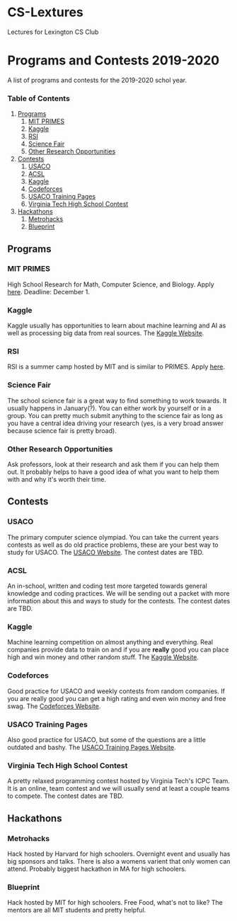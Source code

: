# CS-Lextures
Lectures for Lexington CS Club

# Programs and Contests 2019-2020
A list of programs and contests for the 2019-2020 schol year.

### Table of Contents
1. [Programs](#Programs)
    1. [MIT PRIMES](#MIT-PRIMES)
    2. [Kaggle](#Kaggle)
    3. [RSI](#RSI)
    4. [Science Fair](#Science-Fair)
    5. [Other Research Opportunities](#Other-Research-Opportunities)
2. [Contests](#Contests)
    1. [USACO](#USACO)
    2. [ACSL](#ACSL)
    3. [Kaggle](#Kaggle)
    4. [Codeforces](#Codeforces)
    5. [USACO Training Pages](#USACO-Training-Pages)
    6. [Virginia Tech High School Contest](#Virginia-Tech-High-School-Contest)
3. [Hackathons](#Hackathons)
    1. [Metrohacks](#Metrohacks)
    2. [Blueprint](#Blueprint)

## Programs
### MIT PRIMES
High School Research for Math, Computer Science, and Biology. Apply [here](http://math.mit.edu/research/highschool/primes/apply.php). Deadline: December 1.

### Kaggle
Kaggle usually has opportunities to learn about machine learning and AI as well as processing big data from real sources. The [Kaggle Website](kaggle.com).

### RSI
RSI is a summer camp hosted by MIT and is similar to PRIMES. Apply [here](https://www.cee.org/research-science-institute).

### Science Fair
The school science fair is a great way to find something to work towards. It usually happens in January(?). You can either work by yourself or in a group. You can pretty much submit anything to the science fair as long as you have a central idea driving your research (yes, is a very broad answer because science fair is pretty broad).

### Other Research Opportunities
Ask professors, look at their research and ask them if you can help them out. It probably helps to have a good idea of what you want to help them with and why it's worth their time.

## Contests
### USACO
The primary computer science olympiad. You can take the current years contests as well as do old practice problems, these are your best way to study for USACO. The [USACO Website](http://usaco.org). The contest dates are TBD.

### ACSL
An in-school, written and coding test more targeted towards general knowledge and coding practices. We will be sending out a packet with more information about this and ways to study for the contests. The contest dates are TBD.

### Kaggle
Machine learning competition on almost anything and everything. Real companies provide data to train on and if you are **really** good you can place high and win money and other random stuff. The [Kaggle Website](kaggle.com).

### Codeforces
Good practice for USACO and weekly contests from random companies. If you are really good you can get a high rating and even win money and free swag. The [Codeforces Website](https://codeforces.com).

### USACO Training Pages
Also good practice for USACO, but some of the questions are a little outdated and bashy. The [USACO Training Pages Website](https://train.usaco.org/usacogate).

### Virginia Tech High School Contest
A pretty relaxed programming contest hosted by Virginia Tech's ICPC Team. It is an online, team contest and we will usually send at least a couple teams to compete. The contest dates are TBD.

## Hackathons
### Metrohacks
Hack hosted by Harvard for high schoolers. Overnight event and usually has big sponsors and talks. There is also a womens varient that only women can attend. Probably biggest hackathon in MA for high schoolers.

### Blueprint
Hack hosted by MIT for high schoolers. Free Food, what's not to like? The mentors are all MIT students and pretty helpful.

